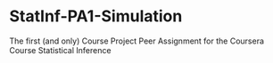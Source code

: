 # StatInf-PA1-Simulation
The first (and only) Course Project Peer Assignment for the Coursera Course Statistical Inference
